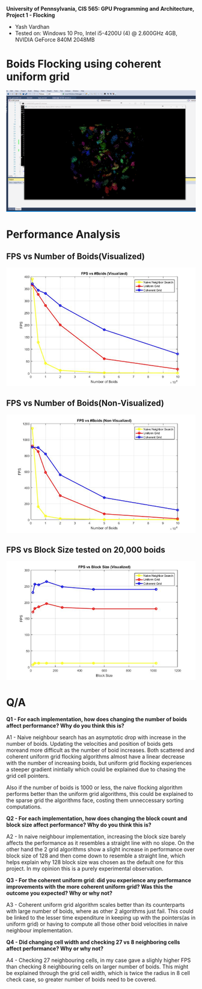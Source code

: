 **University of Pennsylvania, CIS 565: GPU Programming and Architecture,
Project 1 - Flocking**

* Yash Vardhan
* Tested on: Windows 10 Pro, Intel i5-4200U (4) @ 2.600GHz 4GB, NVIDIA GeForce 840M 2048MB

Boids Flocking using coherent uniform grid
===========================================

![](images/boids.gif)

Performance Analysis
====================

FPS vs Number of Boids(Visualized)
----------------------------------

![](images/visualboid.jpg)

FPS vs Number of Boids(Non-Visualized)
--------------------------------------

![](images/nonvisualboid.jpg)

FPS vs Block Size tested on 20,000 boids
----------------------------------------

![](images/blocksize.jpg)

Q/A
===

**Q1 - For each implementation, how does changing the number of boids affect performance? Why do you think this is?**

A1 - Naive neighbour search has an asymptotic drop with increase in the number of boids. Updating the velocities and position of boids gets moreand more difficult as the number of boid increases. Both scattered and coherent uniform grid flocking algorithms almost have a linear decrease with the number of increasing boids, but uniform grid flocking experiences a steeper gradient inintially which could be explained due to chasing the grid cell pointers. 

Also if the number of boids is 1000 or less, the naive flocking algorithm performs better than the uniform grid algorithms, this could be explained to the sparse grid the algorithms face, costing them unneccessary sorting computations.

**Q2 - For each implementation, how does changing the block count and block size affect performance? Why do you think this is?**

A2 - In naive neighbour implementation, increasing the block size barely affects the performance as it resembles a straight line with no slope. On the other hand the 2 grid algorithms show a slight increase in performance over block size of 128 and then come down to resemble a straight line, which helps explain why 128 block size was chosen as the default one for this project. In my opinion this is a purely experimental observation.


**Q3 - For the coherent uniform grid: did you experience any performance improvements with the more coherent uniform grid? Was this the outcome you expected? Why or why not?**

A3 - Coherent uniform grid algorithm scales better than its counterparts with large number of boids, where as other 2 algorithms just fail. This could be linked to the lesser time expenditure in keeping up with the pointers(as in uniform grid) or having to compute all those other boid velocities in naive neighbour implementation.


**Q4 - Did changing cell width and checking 27 vs 8 neighboring cells affect performance? Why or why not?**

A4 - Checking 27 neighbouring cells, in my case gave a slighly higher FPS than checking 8 neighbouring cells on larger number of boids. This might be explained through the grid cell width, which is twice the radius in 8 cell check case, so greater number of boids need to be covered.
